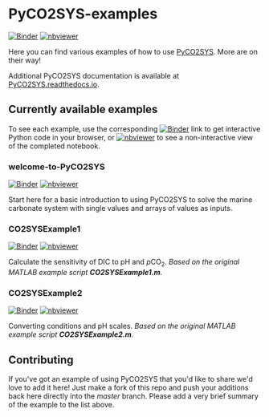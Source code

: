 # PyCO2SYS-examples

[![Binder](https://mybinder.org/badge_logo.svg)](https://mybinder.org/v2/gh/mvdh7/PyCO2SYS-examples/master)
[![nbviewer](https://raw.githubusercontent.com/jupyter/design/bfbff5d7eec8bd8be413deffecff0f4de29fd5cf/logos/Badges/nbviewer_badge.svg)](https://nbviewer.jupyter.org/github/mvdh7/PyCO2SYS-examples/tree/master/completed/)

Here you can find various examples of how to use [PyCO2SYS](https://github.com/mvdh7/PyCO2SYS).  More are on their way!

Additional PyCO2SYS documentation is available at [PyCO2SYS.readthedocs.io](https://pyco2sys.readthedocs.io).

## Currently available examples

To see each example, use the corresponding [![Binder](https://mybinder.org/badge_logo.svg)](https://mybinder.org/v2/gh/mvdh7/PyCO2SYS-examples/master) link to get interactive Python code in your browser, or [![nbviewer](https://raw.githubusercontent.com/jupyter/design/bfbff5d7eec8bd8be413deffecff0f4de29fd5cf/logos/Badges/nbviewer_badge.svg)](https://nbviewer.jupyter.org/github/mvdh7/PyCO2SYS-examples/tree/master/completed/) to see a non-interactive view of the completed notebook.

### welcome-to-PyCO2SYS

[![Binder](https://mybinder.org/badge_logo.svg)](https://mybinder.org/v2/gh/mvdh7/PyCO2SYS-examples/master?filepath=welcome-to-PyCO2SYS.ipynb) [![nbviewer](https://raw.githubusercontent.com/jupyter/design/bfbff5d7eec8bd8be413deffecff0f4de29fd5cf/logos/Badges/nbviewer_badge.svg)](https://nbviewer.jupyter.org/github/mvdh7/PyCO2SYS-examples/tree/master/completed/welcome-to-PyCO2SYS.ipynb)

Start here for a basic introduction to using PyCO2SYS to solve the marine carbonate system with single values and arrays of values as inputs.

### CO2SYSExample1

[![Binder](https://mybinder.org/badge_logo.svg)](https://mybinder.org/v2/gh/mvdh7/PyCO2SYS-examples/master?filepath=CO2SYSExample1.ipynb) [![nbviewer](https://raw.githubusercontent.com/jupyter/design/bfbff5d7eec8bd8be413deffecff0f4de29fd5cf/logos/Badges/nbviewer_badge.svg)](https://nbviewer.jupyter.org/github/mvdh7/PyCO2SYS-examples/tree/master/completed/CO2SYSExample1.ipynb)
  
Calculate the sensitivity of DIC to pH and *p*CO<sub>2</sub>.  *Based on the original MATLAB example script **CO2SYSExample1.m**.*
  
 ### CO2SYSExample2
 
[![Binder](https://mybinder.org/badge_logo.svg)](https://mybinder.org/v2/gh/mvdh7/PyCO2SYS-examples/master?filepath=CO2SYSExample2.ipynb) [![nbviewer](https://raw.githubusercontent.com/jupyter/design/bfbff5d7eec8bd8be413deffecff0f4de29fd5cf/logos/Badges/nbviewer_badge.svg)](https://nbviewer.jupyter.org/github/mvdh7/PyCO2SYS-examples/tree/master/completed/CO2SYSExample2.ipynb)
 
Converting conditions and pH scales.  *Based on the original MATLAB example script **CO2SYSExample2.m**.*

## Contributing

If you've got an example of using PyCO2SYS that you'd like to share we'd love to add it here!  Just make a fork of this repo and push your additions back here directly into the *master* branch.  Please add a very brief summary of the example to the list above.
